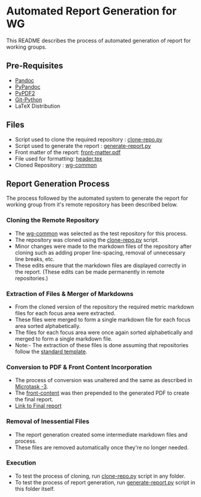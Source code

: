 # Automated Report Generation for WG

This README describes the process of automated generation of report for working groups. 

## Pre-Requisites

- [Pandoc](https://pandoc.org/installing.html)
- [PyPandoc](https://pypi.org/project/pypandoc/)
- [PyPDF2](https://pypi.org/project/PyPDF2/)
- [Git-Python](https://pypi.org/project/GitPython/)
- LaTeX Distribution

## Files

- Script used to clone the required repository : [clone-repo.py](clone-repo.py)
- Script used to generate the report : [generate-report.py](generate-report.py)
- Front matter of the report: [front-matter.pdf](front-matter.pdf)
- File used for formatting: [header.tex](header.tex)
- Cloned Repository : [wg-common](wg-common)

## Report Generation Process

The process followed by the automated system to generate the report for working group from it's remote repository has been described below.

### Cloning the Remote Repository

- The [wg-common](https://github.com/chaoss/wg-common) was selected as the test repository for this process.
- The repository was cloned using the [clone-repo.py](clone-repo.py) script.
- Minor changes were made to the markdown files of the repository after cloning such as adding proper line-spacing, removal of unnecessary line breaks, etc.
- These edits ensure that the markdown files are displayed correctly in the report. (These edits can be made permanently in remote repositories.)

### Extraction of Files & Merger of Markdowns

- From the cloned version of the repository the required metric markdown files for each focus area were extracted.
- These files were merged to form a single markdown file for each focus area sorted alphabetically.
- The files for each focus area were once again sorted alphabetically and merged to form a single markdown file.
- Note:-  The extraction of these files is done assuming that repositories follow the [standard template](https://docs.google.com/document/d/1chPzgJa49sO_f3wVqp_NLJupSVyKHSVyuFuwzl4m4KI/). 

### Conversion to PDF & Front Content Incorporation

- The process of conversion was unaltered and the same as described in [Microtask -3](./Microtask-3).
- The [front-content](front-matter.pdf) was then prepended to the generated PDF to create the final report.
- [Link to Final report](Final-Release.pdf)

### Removal of Inessential Files

- The report generation created some intermediate markdown files and process.
- These files are removed automatically once they're no longer needed.

### Execution

- To test the process of cloning, run [clone-repo.py](clone-repo.py) script in any folder.
- To test the process of report generation, run [generate-report.py](generate-report.py) script in this folder itself.


